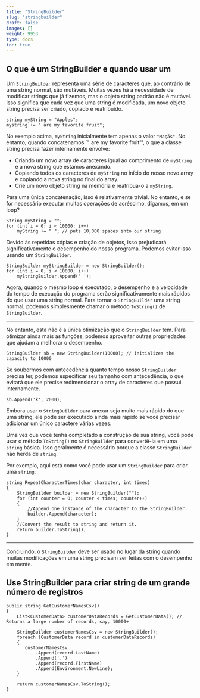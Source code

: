 ```yaml
---
title: "StringBuilder"
slug: "stringbuilder"
draft: false
images: []
weight: 9953
type: docs
toc: true
---
```


## O que é um StringBuilder e quando usar um
Um [`StringBuilder`][1] representa uma série de caracteres que, ao contrário de uma string normal, são mutáveis. Muitas vezes há a necessidade de modificar strings que já fizemos, mas o objeto string padrão não é mutável. Isso significa que cada vez que uma string é modificada, um novo objeto string precisa ser criado, copiado e reatribuído.

    string myString = "Apples";
    mystring += " are my favorite fruit";

No exemplo acima, `myString` inicialmente tem apenas o valor `"Maçãs"`. No entanto, quando concatenamos `" are my favorite fruit"', o que a classe string precisa fazer internamente envolve:

- Criando um novo array de caracteres igual ao comprimento de `myString` e a nova string que estamos anexando.
- Copiando todos os caracteres de `myString` no início do nosso novo array e copiando a nova string no final do array.
- Crie um novo objeto string na memória e reatribua-o a `myString`.

Para uma única concatenação, isso é relativamente trivial. No entanto, e se for necessário executar muitas operações de acréscimo, digamos, em um loop?

    String myString = "";
    for (int i = 0; i < 10000; i++)
        myString += " "; // puts 10,000 spaces into our string

Devido às repetidas cópias e criação de objetos, isso prejudicará significativamente o desempenho do nosso programa. Podemos evitar isso usando um `StringBuilder`.

    StringBuilder myStringBuilder = new StringBuilder();    
    for (int i = 0; i < 10000; i++)
        myStringBuilder.Append(' ');

Agora, quando o mesmo loop é executado, o desempenho e a velocidade do tempo de execução do programa serão significativamente mais rápidos do que usar uma string normal. Para tornar o `StringBuilder` uma string normal, podemos simplesmente chamar o método `ToString()` de `StringBuilder`.


----------
No entanto, esta não é a única otimização que o `StringBuilder` tem. Para otimizar ainda mais as funções, podemos aproveitar outras propriedades que ajudam a melhorar o desempenho.

    StringBuilder sb = new StringBuilder(10000); // initializes the capacity to 10000

Se soubermos com antecedência quanto tempo nosso `StringBuilder` precisa ter, podemos especificar seu tamanho com antecedência, o que evitará que ele precise redimensionar o array de caracteres que possui internamente.

    sb.Append('k', 2000);

Embora usar o `StringBuilder` para anexar seja muito mais rápido do que uma string, ele pode ser executado ainda mais rápido se você precisar adicionar um único caractere várias vezes.

Uma vez que você tenha completado a construção de sua string, você pode usar o método `ToString()` no `StringBuilder` para convertê-la em uma `string` básica. Isso geralmente é necessário porque a classe `StringBuilder` não herda de `string`.

Por exemplo, aqui está como você pode usar um `StringBuilder` para criar uma `string`:

    string RepeatCharacterTimes(char character, int times)
    {
        StringBuilder builder = new StringBuilder("");
        for (int counter = 0; counter < times; counter++)
        {
            //Append one instance of the character to the StringBuilder.
            builder.Append(character);
        }
        //Convert the result to string and return it.
        return builder.ToString();
    }

----------
Concluindo, o `StringBuilder` deve ser usado no lugar da string quando muitas modificações em uma string precisam ser feitas com o desempenho em mente.


[1]: https://msdn.microsoft.com/en-us/library/system.text.stringbuilder(v=vs.110).aspx

## Use StringBuilder para criar string de um grande número de registros
    public string GetCustomerNamesCsv()
    {
        List<CustomerData> customerDataRecords = GetCustomerData(); // Returns a large number of records, say, 10000+
    
        StringBuilder customerNamesCsv = new StringBuilder();
        foreach (CustomerData record in customerDataRecords)
        {
           customerNamesCsv
               .Append(record.LastName)
               .Append(',')
               .Append(record.FirstName)
               .Append(Environment.NewLine);
        }

        return customerNamesCsv.ToString();
    }


